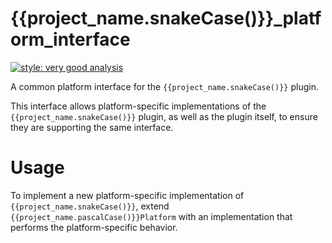 # {{project_name.snakeCase()}}_platform_interface

[![style: very good analysis][very_good_analysis_badge]][very_good_analysis_link]

A common platform interface for the `{{project_name.snakeCase()}}` plugin.

This interface allows platform-specific implementations of the `{{project_name.snakeCase()}}` plugin, as well as the plugin itself, to ensure they are supporting the same interface.

# Usage

To implement a new platform-specific implementation of `{{project_name.snakeCase()}}`, extend `{{project_name.pascalCase()}}Platform` with an implementation that performs the platform-specific behavior.

[very_good_analysis_badge]: https://img.shields.io/badge/style-very_good_analysis-B22C89.svg
[very_good_analysis_link]: https://pub.dev/packages/very_good_analysis